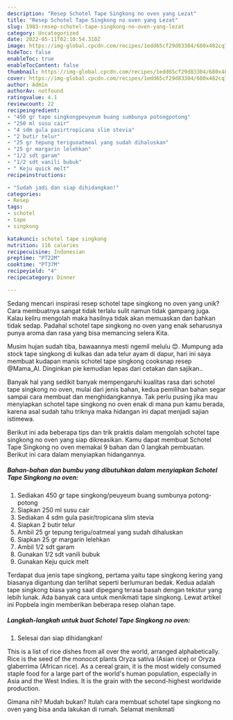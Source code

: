 ```yaml
---
description: "Resep Schotel Tape Singkong no oven yang Lezat"
title: "Resep Schotel Tape Singkong no oven yang Lezat"
slug: 1983-resep-schotel-tape-singkong-no-oven-yang-lezat
category: Uncategorized
date: 2022-05-11T02:10:54.310Z
image: https://img-global.cpcdn.com/recipes/1edd65cf29d83304/680x482cq70/schotel-tape-singkong-no-oven-foto-resep-utama.jpg
hideToc: false
enableToc: true
enableTocContent: false
thumbnail: https://img-global.cpcdn.com/recipes/1edd65cf29d83304/680x482cq70/schotel-tape-singkong-no-oven-foto-resep-utama.jpg
cover: https://img-global.cpcdn.com/recipes/1edd65cf29d83304/680x482cq70/schotel-tape-singkong-no-oven-foto-resep-utama.jpg
author: Admin
authorAv: notfound
ratingvalue: 4.1
reviewcount: 22
recipeingredient:
- "450 gr tape singkongpeuyeum buang sumbunya potongpotong"
- "250 ml susu cair"
- "4 sdm gula pasirtropicana slim stevia"
- "2 butir telur"
- "25 gr tepung teriguoatmeal yang sudah dihaluskan"
- "25 gr margarin lelehkan"
- "1/2 sdt garam"
- "1/2 sdt vanili bubuk"
- " Keju quick melt"
recipeinstructions:

- "Sudah jadi dan siap dihidangkan!"
categories:
- Resep
tags:
- schotel
- tape
- singkong

katakunci: schotel tape singkong 
nutrition: 116 calories
recipecuisine: Indonesian
preptime: "PT22M"
cooktime: "PT37M"
recipeyield: "4"
recipecategory: Dinner

---
```





Sedang mencari inspirasi resep schotel tape singkong no oven yang unik? Cara membuatnya sangat tidak terlalu sulit namun tidak gampang juga. Kalau keliru mengolah maka hasilnya tidak akan memuaskan dan bahkan tidak sedap. Padahal schotel tape singkong no oven yang enak seharusnya punya aroma dan rasa yang bisa memancing selera Kita.





Musim hujan sudah tiba, bawaannya mesti ngemil melulu 😊. Mumpung ada stock tape singkong di kulkas dan ada telur ayam di dapur, hari ini saya membuat kudapan manis schotel tape singkong cooksnap resep @Mama_Al. Dinginkan pie kemudian lepas dari cetakan dan sajikan..

Banyak hal yang sedikit banyak mempengaruhi kualitas rasa dari schotel tape singkong no oven, mulai dari jenis bahan, kedua pemilihan bahan segar sampai cara membuat dan menghidangkannya. Tak perlu pusing jika mau menyiapkan schotel tape singkong no oven enak di mana pun kamu berada, karena asal sudah tahu triknya maka hidangan ini dapat menjadi sajian istimewa.






Berikut ini ada beberapa tips dan trik praktis dalam mengolah schotel tape singkong no oven yang siap dikreasikan. Kamu dapat membuat Schotel Tape Singkong no oven memakai 9 bahan dan 0 langkah pembuatan. Berikut ini cara dalam menyiapkan hidangannya.

<!--inarticleads1-->

##### Bahan-bahan dan bumbu yang dibutuhkan dalam menyiapkan Schotel Tape Singkong no oven:

1. Sediakan 450 gr tape singkong/peuyeum buang sumbunya potong-potong
1. Siapkan 250 ml susu cair
1. Sediakan 4 sdm gula pasir/tropicana slim stevia
1. Siapkan 2 butir telur
1. Ambil 25 gr tepung terigu/oatmeal yang sudah dihaluskan
1. Siapkan 25 gr margarin lelehkan
1. Ambil 1/2 sdt garam
1. Gunakan 1/2 sdt vanili bubuk
1. Gunakan  Keju quick melt


Terdapat dua jenis tape singkong, pertama yaitu tape singkong kering yang biasanya digantung dan terlihat seperti berlumuran bedak. Kedua adalah tape singkong biasa yang saat dipegang terasa basah dengan tekstur yang lebih lunak. Ada banyak cara untuk menikmati tape singkong. Lewat artikel ini Popbela ingin memberikan beberapa resep olahan tape. 

<!--inarticleads2-->

##### Langkah-langkah untuk buat Schotel Tape Singkong no oven:


1. Selesai dan siap dihidangkan!

This is a list of rice dishes from all over the world, arranged alphabetically. Rice is the seed of the monocot plants Oryza sativa (Asian rice) or Oryza glaberrima (African rice). As a cereal grain, it is the most widely consumed staple food for a large part of the world&#39;s human population, especially in Asia and the West Indies. It is the grain with the second-highest worldwide production. 

Gimana nih? Mudah bukan? Itulah cara membuat schotel tape singkong no oven yang bisa anda lakukan di rumah. Selamat menikmati
